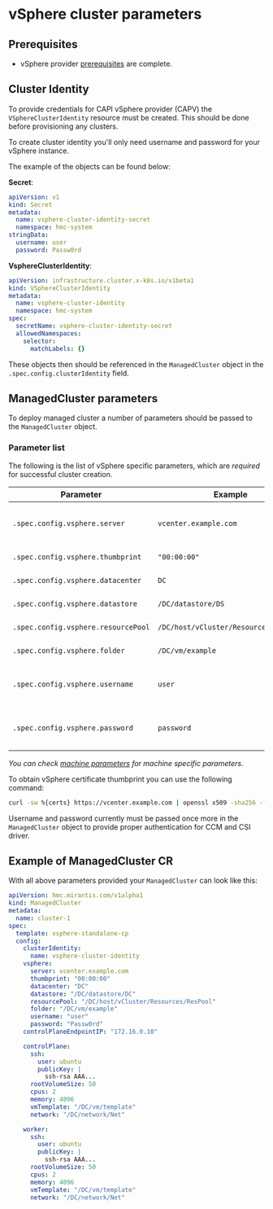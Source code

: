 # vSphere cluster parameters

## Prerequisites

- vSphere provider [prerequisites](main.md#prerequisites) are complete.

## Cluster Identity

To provide credentials for CAPI vSphere provider (CAPV) the
`VSphereClusterIdentity` resource must be created. This should be done before
provisioning any clusters.

To create cluster identity you'll only need username and password for your
vSphere instance.

The example of the objects can be found below:

**Secret**:

```yaml
apiVersion: v1
kind: Secret
metadata:
  name: vsphere-cluster-identity-secret
  namespace: hmc-system
stringData:
  username: user
  password: Passw0rd
```

**VsphereClusterIdentity**:

```yaml
apiVersion: infrastructure.cluster.x-k8s.io/v1beta1
kind: VSphereClusterIdentity
metadata:
  name: vsphere-cluster-identity
  namespace: hmc-system
spec:
  secretName: vsphere-cluster-identity-secret
  allowedNamespaces:
    selector:
      matchLabels: {}
```

These objects then should be referenced in the `ManagedCluster` object in the
`.spec.config.clusterIdentity` field.


## ManagedCluster parameters

To deploy managed cluster a number of parameters should be passed to the
`ManagedCluster` object.

### Parameter list

The following is the list of vSphere specific parameters, which are _required_
for successful cluster creation.

| Parameter                           | Example                               | Description                        |
|-------------------------------------|---------------------------------------|------------------------------------|
| `.spec.config.vsphere.server`       | `vcenter.example.com`                 | Address of the vSphere server      |
| `.spec.config.vsphere.thumbprint`   | `"00:00:00"`                          | Certificate thumbprint             |
| `.spec.config.vsphere.datacenter`   | `DC`                                  | Datacenter name                    |
| `.spec.config.vsphere.datastore`    | `/DC/datastore/DS`                    | Datastore path                     |
| `.spec.config.vsphere.resourcePool` | `/DC/host/vCluster/Resources/ResPool` | Resource pool path                 |
| `.spec.config.vsphere.folder`       | `/DC/vm/example`                      | vSphere folder path                |
| `.spec.config.vsphere.username`     | `user`                                | Username for your vSphere instance |
| `.spec.config.vsphere.password`     | `password`                            | Password for your vSphere instance |

_You can check [machine parameters](machine-parameters.md) for machine specific
parameters._

To obtain vSphere certificate thumbprint you can use the following command:

```bash
curl -sw %{certs} https://vcenter.example.com | openssl x509 -sha256 -fingerprint -noout | awk -F '=' '{print $2}'
```

Username and password currently must be passed once more in the `ManagedCluster`
object to provide proper authentication for CCM and CSI driver.

## Example of ManagedCluster CR

With all above parameters provided your `ManagedCluster` can look like this:

```yaml
apiVersion: hmc.mirantis.com/v1alpha1
kind: ManagedCluster
metadata:
  name: cluster-1
spec:
  template: vsphere-standalone-cp
  config:
    clusterIdentity:
      name: vsphere-cluster-identity
    vsphere:
      server: vcenter.example.com
      thumbprint: "00:00:00"
      datacenter: "DC"
      datastore: "/DC/datastore/DC"
      resourcePool: "/DC/host/vCluster/Resources/ResPool"
      folder: "/DC/vm/example"
      username: "user"
      password: "Passw0rd"
    controlPlaneEndpointIP: "172.16.0.10"

    controlPlane:
      ssh:
        user: ubuntu
        publicKey: |
          ssh-rsa AAA...
      rootVolumeSize: 50
      cpus: 2
      memory: 4096
      vmTemplate: "/DC/vm/template"
      network: "/DC/network/Net"

    worker:
      ssh:
        user: ubuntu
        publicKey: |
          ssh-rsa AAA...
      rootVolumeSize: 50
      cpus: 2
      memory: 4096
      vmTemplate: "/DC/vm/template"
      network: "/DC/network/Net"
```
